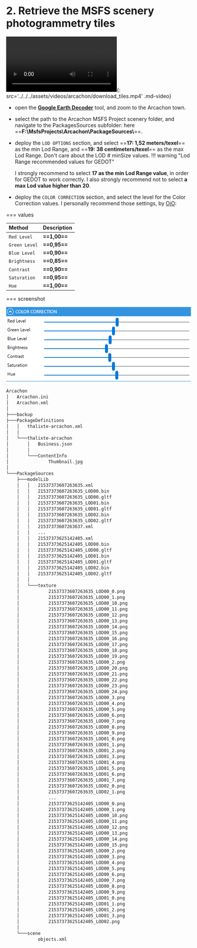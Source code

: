 # 2. Retrieve the MSFS scenery photogrammetry tiles

![type:video](video.mp4){: src='../../../assets/videos/arcachon/download_tiles.mp4' .md-video}

* open the __[Google Earth Decoder][1]__ tool, and zoom to the Arcachon town.
* select the path to the Arcachon MSFS Project scenery folder, and navigate to the PackagesSources subfolder: here ==**F:\\MsfsProjects\\Arcachon\\PackageSources\\**==.
* deploy the `LOD OPTIONS` section, and select ==**17: 1,52 meters/texel**== as the min Lod Range, and ==**19: 38 centimeters/texel**== as the max Lod Range. Don't care about the LOD # minSize values.
!!! warning "Lod Range recommended values for GEDOT"

    I strongly recommend to select **17 as the min Lod Range value**, in order for GEDOT to work correctly.
    I also strongly recommend not to select **a max Lod value higher than 20**.
* deploy the `COLOR CORRECTION` section, and select the level for the Color Correction values. I personally recommend those settings, by [OjO][2]:  

=== values

| Method        | Description  |
|:--------------|:-------------|
| `Red Level`   | **==1,00==** |  
| `Green Level` | **==0,95==** |
| `Blue Level`  | **==0,90==** |
| `Brightness`  | **==0,85==** |
| `Contrast`    | **==0,90==** |
| `Saturation`  | **==0,95==** |
| `Hue`         | **==1,00==** |

=== screenshot

![google_earth_decoder_color_corrections.png](..%2F..%2Fassets%2Fimages%2Fgoogle_earth_decoder_color_corrections.png)

```
Arcachon
│   Arcachon.ini
│   Arcachon.xml
│
├───backup
├───PackageDefinitions
│   │   thalixte-arcachon.xml
│   │
│   └───thalixte-arcachon
│       │   Business.json
│       │
│       └───ContentInfo
│               Thumbnail.jpg
│
└───PackageSources
    ├───modelLib
    │   │   21537373607263635.xml
    │   │   21537373607263635_LOD00.bin
    │   │   21537373607263635_LOD00.gltf
    │   │   21537373607263635_LOD01.bin
    │   │   21537373607263635_LOD01.gltf
    │   │   21537373607263635_LOD02.bin
    │   │   21537373607263635_LOD02.gltf
    │   │   21537373607263637.xml
    │   │   ...
    │   │   21537373625142405.xml
    │   │   21537373625142405_LOD00.bin
    │   │   21537373625142405_LOD00.gltf
    │   │   21537373625142405_LOD01.bin
    │   │   21537373625142405_LOD01.gltf
    │   │   21537373625142405_LOD02.bin
    │   │   21537373625142405_LOD02.gltf
    │   │
    │   └───texture
    │           21537373607263635_LOD00_0.png
    │           21537373607263635_LOD00_1.png
    │           21537373607263635_LOD00_10.png
    │           21537373607263635_LOD00_11.png
    │           21537373607263635_LOD00_12.png
    │           21537373607263635_LOD00_13.png
    │           21537373607263635_LOD00_14.png
    │           21537373607263635_LOD00_15.png
    │           21537373607263635_LOD00_16.png
    │           21537373607263635_LOD00_17.png
    │           21537373607263635_LOD00_18.png
    │           21537373607263635_LOD00_19.png
    │           21537373607263635_LOD00_2.png
    │           21537373607263635_LOD00_20.png
    │           21537373607263635_LOD00_21.png
    │           21537373607263635_LOD00_22.png
    │           21537373607263635_LOD00_23.png
    │           21537373607263635_LOD00_24.png
    │           21537373607263635_LOD00_3.png
    │           21537373607263635_LOD00_4.png
    │           21537373607263635_LOD00_5.png
    │           21537373607263635_LOD00_6.png
    │           21537373607263635_LOD00_7.png
    │           21537373607263635_LOD00_8.png
    │           21537373607263635_LOD00_9.png
    │           21537373607263635_LOD01_0.png
    │           21537373607263635_LOD01_1.png
    │           21537373607263635_LOD01_2.png
    │           21537373607263635_LOD01_3.png
    │           21537373607263635_LOD01_4.png
    │           21537373607263635_LOD01_5.png
    │           21537373607263635_LOD01_6.png
    │           21537373607263635_LOD01_7.png
    │           21537373607263635_LOD02_0.png
    │           21537373607263635_LOD02_1.png
    │           ...
    │           21537373625142405_LOD00_0.png
    │           21537373625142405_LOD00_1.png
    │           21537373625142405_LOD00_10.png
    │           21537373625142405_LOD00_11.png
    │           21537373625142405_LOD00_12.png
    │           21537373625142405_LOD00_13.png
    │           21537373625142405_LOD00_14.png
    │           21537373625142405_LOD00_15.png
    │           21537373625142405_LOD00_2.png
    │           21537373625142405_LOD00_3.png
    │           21537373625142405_LOD00_4.png
    │           21537373625142405_LOD00_5.png
    │           21537373625142405_LOD00_6.png
    │           21537373625142405_LOD00_7.png
    │           21537373625142405_LOD00_8.png
    │           21537373625142405_LOD00_9.png
    │           21537373625142405_LOD01_0.png
    │           21537373625142405_LOD01_1.png
    │           21537373625142405_LOD01_2.png
    │           21537373625142405_LOD01_3.png
    │           21537373625142405_LOD02.png
    │
    └───scene
            objects.xml
```


[1]:https://drive.google.com/u/0/uc?id=18zdIjLbRgM5Ce1PtFPKYn-bCfOZcpPAO&export=download
[2]: https://flightsim.to/profile/OjO